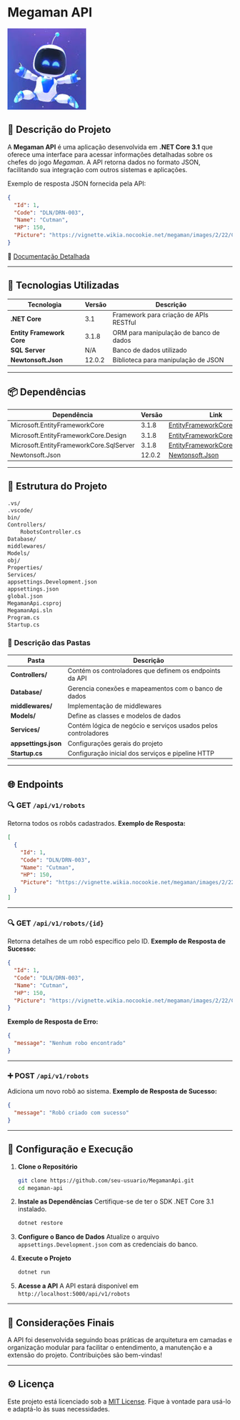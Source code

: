 # **Megaman API**

![Capacete do robô](https://github.com/Paulomarvel/MegaApiDotnetCore/blob/master/_docs/Astrobot%20avatar.png)

## 📖 **Descrição do Projeto**
A **Megaman API** é uma aplicação desenvolvida em **.NET Core 3.1** que oferece uma interface para acessar informações detalhadas sobre os chefes do jogo *Megaman*. A API retorna dados no formato JSON, facilitando sua integração com outros sistemas e aplicações.

Exemplo de resposta JSON fornecida pela API:
```json
{
  "Id": 1,
  "Code": "DLN/DRN-003",
  "Name": "Cutman",
  "HP": 150,
  "Picture": "https://vignette.wikia.nocookie.net/megaman/images/2/22/Cutman.png"
}
```

📖 [Documentação Detalhada](https://github.com/Paulomarvel/MegaApiDotnetCore/blob/master/_docs/Megaman_API_Documentacao.pdf)

---

## 🚀 **Tecnologias Utilizadas**
| Tecnologia                     | Versão  | Descrição                                           |
|---------------------------------|---------|---------------------------------------------------|
| **.NET Core**                  | 3.1     | Framework para criação de APIs RESTful            |
| **Entity Framework Core**      | 3.1.8   | ORM para manipulação de banco de dados            |
| **SQL Server**                 | N/A     | Banco de dados utilizado                          |
| **Newtonsoft.Json**            | 12.0.2  | Biblioteca para manipulação de JSON               |

---

## 📦 **Dependências**
| Dependência                     | Versão  | Link                                              |
|---------------------------------|---------|--------------------------------------------------|
| Microsoft.EntityFrameworkCore   | 3.1.8   | [EntityFrameworkCore](https://www.nuget.org/packages/Microsoft.EntityFrameworkCore/) |
| Microsoft.EntityFrameworkCore.Design | 3.1.8 | [EntityFrameworkCore.Design](https://www.nuget.org/packages/Microsoft.EntityFrameworkCore.Design/) |
| Microsoft.EntityFrameworkCore.SqlServer | 3.1.8 | [EntityFrameworkCore.SqlServer](https://www.nuget.org/packages/Microsoft.EntityFrameworkCore.SqlServer/) |
| Newtonsoft.Json                 | 12.0.2  | [Newtonsoft.Json](https://www.nuget.org/packages/Newtonsoft.Json/) |

---

## 📂 **Estrutura do Projeto**
```plaintext
.vs/
.vscode/
bin/
Controllers/
    RobotsController.cs
Database/
middlewares/
Models/
obj/
Properties/
Services/
appsettings.Development.json
appsettings.json
global.json
MegamanApi.csproj
MegamanApi.sln
Program.cs
Startup.cs
```

### 📁 **Descrição das Pastas**
| Pasta              | Descrição                                                |
|---------------------|--------------------------------------------------------|
| **Controllers/**    | Contém os controladores que definem os endpoints da API |
| **Database/**       | Gerencia conexões e mapeamentos com o banco de dados    |
| **middlewares/**    | Implementação de middlewares                            |
| **Models/**         | Define as classes e modelos de dados                    |
| **Services/**       | Contém lógica de negócio e serviços usados pelos controladores |
| **appsettings.json**| Configurações gerais do projeto                         |
| **Startup.cs**      | Configuração inicial dos serviços e pipeline HTTP       |

---

## 🌐 **Endpoints**
### 🔍 **GET** `/api/v1/robots`
Retorna todos os robôs cadastrados.
**Exemplo de Resposta:**
```json
[
  {
    "Id": 1,
    "Code": "DLN/DRN-003",
    "Name": "Cutman",
    "HP": 150,
    "Picture": "https://vignette.wikia.nocookie.net/megaman/images/2/22/Cutman.png"
  }
]
```

---

### 🔍 **GET** `/api/v1/robots/{id}`
Retorna detalhes de um robô específico pelo ID.
**Exemplo de Resposta de Sucesso:**
```json
{
  "Id": 1,
  "Code": "DLN/DRN-003",
  "Name": "Cutman",
  "HP": 150,
  "Picture": "https://vignette.wikia.nocookie.net/megaman/images/2/22/Cutman.png"
}
```
**Exemplo de Resposta de Erro:**
```json
{
  "message": "Nenhum robo encontrado"
}
```

---

### ➕ **POST** `/api/v1/robots`
Adiciona um novo robô ao sistema.
**Exemplo de Resposta de Sucesso:**
```json
{
  "message": "Robô criado com sucesso"
}
```

---

## 🔧 **Configuração e Execução**
1. **Clone o Repositório**
   ```bash
   git clone https://github.com/seu-usuario/MegamanApi.git
   cd megaman-api
   ```

2. **Instale as Dependências**
   Certifique-se de ter o SDK .NET Core 3.1 instalado.
   ```bash
   dotnet restore
   ```

3. **Configure o Banco de Dados**
   Atualize o arquivo `appsettings.Development.json` com as credenciais do banco.

4. **Execute o Projeto**
   ```bash
   dotnet run
   ```

5. **Acesse a API**
   A API estará disponível em `http://localhost:5000/api/v1/robots`

---

## 📝 **Considerações Finais**
A API foi desenvolvida seguindo boas práticas de arquitetura em camadas e organização modular para facilitar o entendimento, a manutenção e a extensão do projeto. Contribuições são bem-vindas!

---

## ⚙️ **Licença**
Este projeto está licenciado sob a [MIT License](https://opensource.org/licenses/MIT). Fique à vontade para usá-lo e adaptá-lo às suas necessidades.
